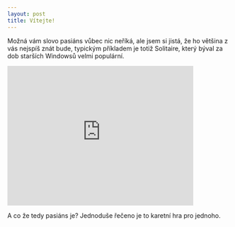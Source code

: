 ```yaml
---
layout: post
title: Vítejte!
---
```

Možná vám slovo pasiáns vůbec nic neříká, ale jsem si jistá, že ho většina z vás nejspíš znát bude, typickým příkladem je totiž Solitaire, který býval za dob starších Windowsů velmi populární.

<iframe width="420" height="315" src="https://www.youtube.com/embed/9cJsXgE2aCw" frameborder="0" allowfullscreen></iframe>

A co že tedy pasiáns je? Jednoduše řečeno je to karetní hra pro jednoho. 

